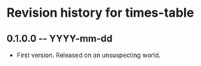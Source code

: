 # Revision history for times-table

## 0.1.0.0 -- YYYY-mm-dd

* First version. Released on an unsuspecting world.
